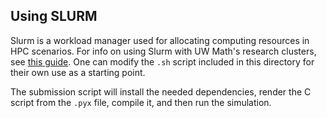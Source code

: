 
Using SLURM
------------

Slurm is a workload manager used for allocating computing resources in HPC scenarios.
For info on using Slurm with UW Math's research clusters, see [this guide](https://uwaterloo.ca/math-faculty-computing-facility/services/service-catalogue-teaching-linux/job-submit-commands-examples). One can modify the `.sh` script included in this directory for their own use as a starting point.


The submission script will install the needed dependencies, render the C script from the `.pyx` file, compile it, and then run the simulation.